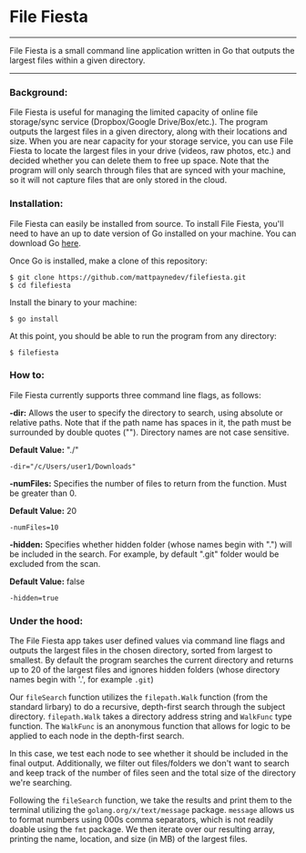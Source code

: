 # File Fiesta

---

File Fiesta is a small command line application written in Go that outputs the largest files within a given directory.

---

### Background:
File Fiesta is useful for managing the limited capacity of online file storage/sync service (Dropbox/Google Drive/Box/etc.). The program outputs the largest files in a given directory, along with their locations and size. When you are near capacity for your storage service, you can use File Fiesta to locate the largest files in your drive (videos, raw photos, etc.) and decided whether you can delete them to free up space. Note that the program will only search through files that are synced with your machine, so it will not capture files that are only stored in the cloud.


### Installation:
File Fiesta can easily be installed from source. To install File Fiesta, you'll need to have an up to date version of Go installed on your machine. You can download Go [here](https://golang.org/).

Once Go is installed, make a clone of this repository:

```
$ git clone https://github.com/mattpaynedev/filefiesta.git
$ cd filefiesta
```

Install the binary to your machine:

```
$ go install
```

At this point, you should be able to run the program from any directory:

```
$ filefiesta
```

### How to:

File Fiesta currently supports three command line flags, as follows:

**-dir:** Allows the user to specify the directory to search, using absolute or relative paths. Note that if the path name has spaces in it, the path must be surrounded by double quotes (""). Directory names are not case sensitive.

**Default Value:** "./"

```
-dir="/c/Users/user1/Downloads"
```

**-numFiles:** Specifies the number of files to return from the function. Must be greater than 0.

**Default Value:** 20

```
-numFiles=10
```

**-hidden:** Specifies whether hidden folder (whose names begin with ".") will be included in the search. For example, by default ".git" folder would be excluded from the scan.

**Default Value:** false

```
-hidden=true
```

### Under the hood:
The File Fiesta app takes user defined values via command line flags and outputs the largest files in the chosen directory, sorted from largest to smallest. By default the program searches the current directory and returns up to 20 of the largest files and ignores hidden folders (whose directory names begin with '.', for example `.git`)

Our `fileSearch` function utilizes the `filepath.Walk` function (from the standard lirbary) to do a recursive, depth-first search through the subject directory. `filepath.Walk` takes a directory address string and `WalkFunc` type function. The `WalkFunc` is an anonymous function that allows for logic to be applied to each node in the depth-first search. 

In this case, we test each node to see whether it should be included in the final output. Additionally, we filter out files/folders we don't want to search and keep track of the number of files seen and the total size of the directory we're searching.

Following the `fileSearch` function, we take the results and print them to the terminal utilizing the `golang.org/x/text/message` package. `message` allows us to format numbers using 000s comma separators, which is not readily doable using the `fmt` package. We then iterate over our resulting array, printing the name, location, and size (in MB) of the largest files.
